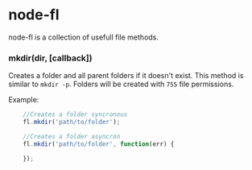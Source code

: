 node-fl
=======

node-fl is a collection of usefull file methods. 


### mkdir(dir, [callback])
Creates a folder and all parent folders if it doesn't exist.
This method is similar to `mkdir -p`. Folders will be created with `755` file permissions.

Example:
```js
    //Creates a folder syncronous
    fl.mkdir('path/to/folder');

    //Creates a folder asyncron
    fl.mkdir('path/to/folder', function(err) {

    });
```

